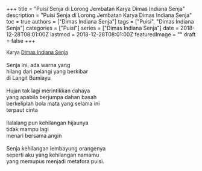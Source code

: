 +++
title = "Puisi Senja di Lorong Jembatan Karya Dimas Indiana Senja"
description = "Puisi Senja di Lorong Jembatan Karya Dimas Indiana Senja"
toc = true
authors = ["Dimas Indiana Senja"]
tags = ["Puisi", "Dimas Indiana Senja"]
categories = ["Puisi"]
series = ["Dimas Indiana Senja"]
date = 2018-12-28T08:01:00Z
lastmod = 2018-12-28T08:01:00Z
featuredImage = ""
draft = false
+++

<div style="text-align: justify;">
<div style="font-size: small;">Karya <a href="/authors/dimas-indiana-senja/" target="_blank">Dimas Indiana Senja</a></div><br />
Senja ini, ada warna yang<br />hilang dari pelangi yang berkibar<br />di Langit Bumiayu<br /><br />Hujan tak lagi merintikkan cahaya<br />yang apabila berjumpa dahan basah<br />berkeliplah bola mata yang selama ini<br />terpaut cinta<br /><br />Ilalalang pun kehilangan hijaunya<br />tidak mampu lagi<br />menari bersama angin<br /><br />Senja kehilangan lembayung orangenya<br />seperti aku yang kehilangan namamu<br />yang memupus menjadi metafora puisi.</div>
